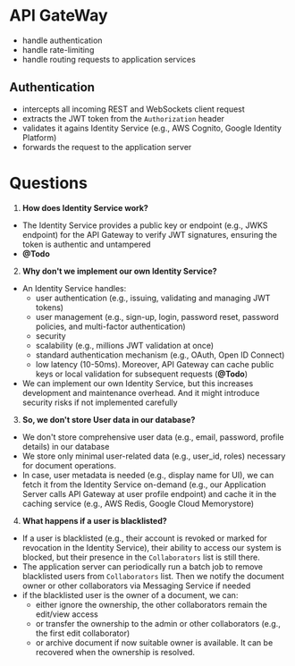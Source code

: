 # API GateWay
- handle authentication
- handle rate-limiting
- handle routing requests to application services

## Authentication
- intercepts all incoming REST and WebSockets client request
- extracts the JWT token from the `Authorization` header
- validates it agains Identity Service (e.g., AWS Cognito, Google Identity Platform)
- forwards the request to the application server

# Questions
1. **How does Identity Service work?**
- The Identity Service provides a public key or endpoint (e.g., JWKS endpoint) for the API Gateway to verify JWT signatures, ensuring the token is authentic and untampered
- **@Todo**
  
2. **Why don't we implement our own Identity Service?**
- An Identity Service handles:
  - user authentication (e.g., issuing, validating and managing JWT tokens)
  - user management (e.g., sign-up, login, password reset, password policies, and multi-factor authentication)
  - security
  - scalability (e.g., millions JWT validation at once)
  - standard authentication mechanism (e.g., OAuth, Open ID Connect)
  - low latency (10-50ms). Moreover, API Gateway can cache public keys or local validation for subsequent requests (**@Todo**)
- We can implement our own Identity Service, but this increases development and maintenance overhead. And it might introduce security risks if not implemented carefully

3. **So, we don't store User data in our database?**
- We don't store comprehensive user data (e.g., email, password, profile details) in our database
- We store only minimal user-related data (e.g., user_id, roles) necessary for document operations.
- In case, user metadata is needed (e.g., display name for UI), we can fetch it from the Identity Service on-demand (e.g., our Application Server calls API Gateway at user profile endpoint) and cache it in the caching service (e.g., AWS Redis, Google Cloud Memorystore)

4. **What happens if a user is blacklisted?**
- If a user is blacklisted (e.g., their account is revoked or marked for revocation in the Identity Service), their ability to access our system is blocked, but their presence in the `Collaborators` list is still there.
- The application server can periodically run a batch job to remove blacklisted users from `Collaborators` list. Then we notify the document owner or other collaborators via Messaging Service if needed
- if the blacklisted user is the owner of a document, we can:
  - either ignore the ownership, the other collaborators remain the edit/view access
  - or transfer the ownership to the admin or other collaborators (e.g., the first edit collaborator)
  - or archive document if now suitable owner is available. It can be recovered when the ownership is resolved.
